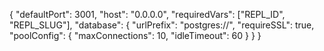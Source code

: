 {
  "defaultPort": 3001,
  "host": "0.0.0.0",
  "requiredVars": ["REPL_ID", "REPL_SLUG"],
  "database": {
    "urlPrefix": "postgres://",
    "requireSSL": true,
    "poolConfig": {
      "maxConnections": 10,
      "idleTimeout": 60
    }
  }
}